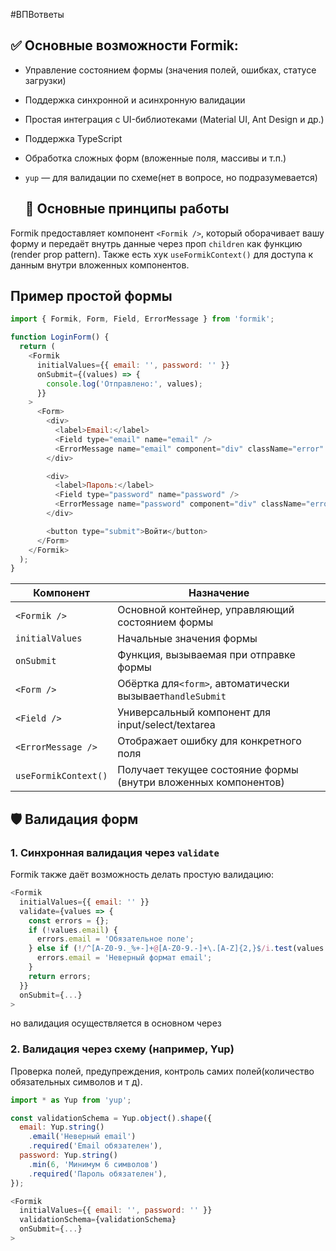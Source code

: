 #ВПВответы 
## ✅ Основные возможности Formik:

- Управление состоянием формы (значения полей, ошибках, статусе загрузки)
- Поддержка синхронной и асинхронную валидации
- Простая интеграция с UI-библиотеками (Material UI, Ant Design и др.)
- Поддержка TypeScript
- Обработка сложных форм (вложенные поля, массивы и т.п.)
  
- `yup` — для валидации по схеме(нет в вопросе, но подразумевается)
  
  ## 🔁 Основные принципы работы

Formik предоставляет компонент `<Formik />`, который оборачивает вашу форму и передаёт внутрь данные через проп `children` как функцию (render prop pattern). Также есть хук `useFormikContext()` для доступа к данным внутри вложенных компонентов.
## Пример простой формы

```js
import { Formik, Form, Field, ErrorMessage } from 'formik';

function LoginForm() {
  return (
    <Formik
      initialValues={{ email: '', password: '' }}
      onSubmit={(values) => {
        console.log('Отправлено:', values);
      }}
    >
      <Form>
        <div>
          <label>Email:</label>
          <Field type="email" name="email" />
          <ErrorMessage name="email" component="div" className="error" />
        </div>

        <div>
          <label>Пароль:</label>
          <Field type="password" name="password" />
          <ErrorMessage name="password" component="div" className="error" />
        </div>

        <button type="submit">Войти</button>
      </Form>
    </Formik>
  );
}
```

| Компонент            |  Назначение                                                     |
| -------------------- | --------------------------------------------------------------- |
| `<Formik />`         | Основной контейнер, управляющий состоянием формы                |
| `initialValues`      | Начальные значения формы                                        |
| `onSubmit`           | Функция, вызываемая при отправке формы                          |
| `<Form />`           | Обёртка для`<form>`, автоматически вызывает`handleSubmit`       |
| `<Field />`          | Универсальный компонент для input/select/textarea               |
| `<ErrorMessage />`   | Отображает ошибку для конкретного поля                          |
| `useFormikContext()` | Получает текущее состояние формы (внутри вложенных компонентов) |
## 🛡 Валидация форм

### 1. Синхронная валидация через `validate`

Formik также даёт возможность делать простую валидацию:

```js
<Formik
  initialValues={{ email: '' }}
  validate={values => {
    const errors = {};
    if (!values.email) {
      errors.email = 'Обязательное поле';
    } else if (!/^[A-Z0-9._%+-]+@[A-Z0-9.-]+\.[A-Z]{2,}$/i.test(values.email)) {
      errors.email = 'Неверный формат email';
    }
    return errors;
  }}
  onSubmit={...}
>
```

но валидация осуществляется в основном через
### 2. Валидация через схему (например, Yup)
Проверка полей, предупреждения, контроль самих полей(количество обязательных символов и т д).
```js
import * as Yup from 'yup';

const validationSchema = Yup.object().shape({
  email: Yup.string()
    .email('Неверный email')
    .required('Email обязателен'),
  password: Yup.string()
    .min(6, 'Минимум 6 символов')
    .required('Пароль обязателен'),
});

<Formik
  initialValues={{ email: '', password: '' }}
  validationSchema={validationSchema}
  onSubmit={...}
>
```

